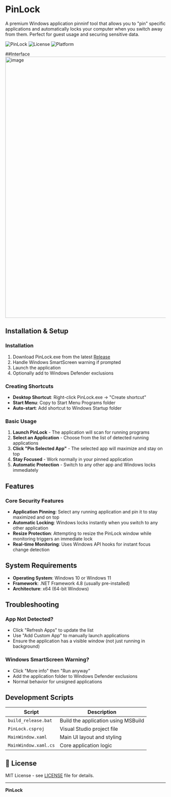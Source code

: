 # PinLock 

A premium Windows application pinninf tool that allows you to "pin" specific applications and automatically locks your computer when you switch away from them. Perfect for guest usage and securing sensitive data.


![PinLock](https://img.shields.io/badge/PinLock-orange?style=for-the-badge)
![License](https://img.shields.io/badge/License-MIT-green?style=for-the-badge)
![Platform](https://img.shields.io/badge/Platform-Windows-blue?style=for-the-badge)

##Interface
<img width="1224" height="821" alt="image" src="https://github.com/user-attachments/assets/4220cf86-2267-43e5-8e17-d53b987691e3" />


## Installation & Setup

### Installation
1. Download PinLock.exe from the latest [Release](https://github.com/editinghero/PinLock/releases)
2. Handle Windows SmartScreen warning if prompted
3. Launch the application
4. Optionally add to Windows Defender exclusions


### Creating Shortcuts
- **Desktop Shortcut**: Right-click PinLock.exe → "Create shortcut"
- **Start Menu**: Copy to Start Menu Programs folder
- **Auto-start**: Add shortcut to Windows Startup folder

### Basic Usage
1. **Launch PinLock** - The application will scan for running programs
2. **Select an Application** - Choose from the list of detected running applications
3. **Click "Pin Selected App"** - The selected app will maximize and stay on top
4. **Stay Focused** - Work normally in your pinned application
5. **Automatic Protection** - Switch to any other app and Windows locks immediately

## Features

### Core Security Features
- **Application Pinning**: Select any running application and pin it to stay maximized and on top
- **Automatic Locking**: Windows locks instantly when you switch to any other application
- **Resize Protection**: Attempting to resize the PinLock window while monitoring triggers an immediate lock
- **Real-time Monitoring**: Uses Windows API hooks for instant focus change detection


## System Requirements

- **Operating System**: Windows 10 or Windows 11
- **Framework**: .NET Framework 4.8 (usually pre-installed)
- **Architecture**: x64 (64-bit Windows)



## Troubleshooting

### App Not Detected?
- Click "Refresh Apps" to update the list
- Use "Add Custom App" to manually launch applications
- Ensure the application has a visible window (not just running in background)

### Windows SmartScreen Warning?
- Click "More info" then "Run anyway"
- Add the application folder to Windows Defender exclusions
- Normal behavior for unsigned applications

##  Development Scripts

| Script | Description |
|--------|-------------|
| `build_release.bat` | Build the application using MSBuild |
| `PinLock.csproj` | Visual Studio project file |
| `MainWindow.xaml` | Main UI layout and styling |
| `MainWindow.xaml.cs` | Core application logic |

## 📄 License

MIT License - see [LICENSE](LICENSE) file for details.

---

**PinLock**
